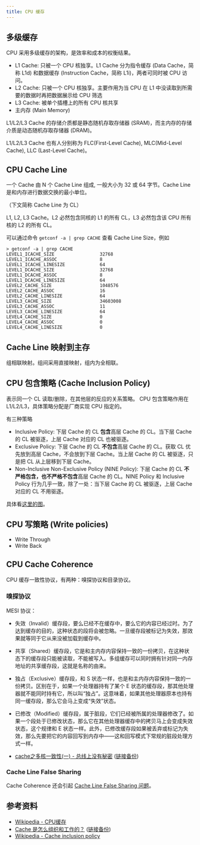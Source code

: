 ```yaml
---
title: CPU 缓存
---
```


## 多级缓存

CPU 采用多级缓存的架构，是效率和成本的权衡结果。

- L1 Cache: 只被一个 CPU 核独享。L1 Cache 分为指令缓存 (Data Cache，简称 L1d) 和数据缓存 (Instruction Cache，简称 L1i)，两者可同时被 CPU 访问。
- L2 Cache: 只被一个 CPU 核独享。主要作用为当 CPU 在 L1 中没读取到所需要的数据时再把数据展示给 CPU 筛选
- L3 Cache: 被单个插槽上的所有 CPU 核共享
- 主内存 (Main Memory)

L1/L2/L3 Cache 的存储介质都是静态随机存取存储器 (SRAM)，而主内存的存储介质是动态随机存取存储器 (DRAM)。

L1/L2/L3 Cache 也有人分别称为 FLC(First-Level Cache), MLC(Mid-Level Cache), LLC (Last-Level Cache)。

## CPU Cache Line

一个 Cache 由 N 个 Cache Line 组成, 一般大小为 32 或 64 字节。Cache Line 是和内存进行数据交换的最小单位。

（下文简称 Cache Line 为 CL）

L1, L2, L3 Cache。L2 必然包含同核的 L1 的所有 CL，L3 必然包含该 CPU 所有核的 L2 的所有 CL。

可以通过命令 `getconf -a | grep CACHE` 查看 Cache Line Size，例如

```
> getconf -a | grep CACHE
LEVEL1_ICACHE_SIZE                 32768
LEVEL1_ICACHE_ASSOC                8
LEVEL1_ICACHE_LINESIZE             64
LEVEL1_DCACHE_SIZE                 32768
LEVEL1_DCACHE_ASSOC                8
LEVEL1_DCACHE_LINESIZE             64
LEVEL2_CACHE_SIZE                  1048576
LEVEL2_CACHE_ASSOC                 16
LEVEL2_CACHE_LINESIZE              64
LEVEL3_CACHE_SIZE                  34603008
LEVEL3_CACHE_ASSOC                 11
LEVEL3_CACHE_LINESIZE              64
LEVEL4_CACHE_SIZE                  0
LEVEL4_CACHE_ASSOC                 0
LEVEL4_CACHE_LINESIZE              0
```

## Cache Line 映射到主存

组相联映射。组间采用直接映射，组内为全相联。


## CPU 包含策略 (Cache Inclusion Policy)

表示同一个 CL 读取/删除，在其他层的反应的关系策略。
CPU 包含策略作用在 L1/L2/L3，具体策略分配是厂商实现 CPU 指定的。

有三种策略

- Inclusive Policy: 下层 Cache 的 CL **包含**高层 Cache 的 CL。当下层 Cache 的 CL 被驱逐，上层 Cache 对应的 CL 也被驱逐。
- Exclusive Policy: 下层 Cache 的 CL **不包含**高层 Cache 的 CL。获取 CL 优先放到高层 Cache，不会放到下层 Cache。当上层 Cache 的 CL 被驱逐，只是把 CL 从上层移到下层 Cache。
- Non-Inclusive Non-Exclusive Policy (NINE Policy): 下层 Cache 的 CL **不严格包含，也不严格不包含**高层 Cache 的 CL。NINE Policy 和 Inclusive Policy 行为几乎一致，除了一处：当下层 Cache 的 CL 被驱逐，上层 Cache 对应的 CL 不用驱逐。

具体看[这里的图](https://www.wikiwand.com/en/Cache_inclusion_policy)。

## CPU 写策略 (Write policies)

- Write Through
- Write Back

## CPU Cache Coherence

CPU 缓存一致性协议，有两种：嗅探协议和目录协议。

### 嗅探协议

MESI 协议：

- 失效（Invalid）缓存段，要么已经不在缓存中，要么它的内容已经过时。为了达到缓存的目的，这种状态的段将会被忽略。一旦缓存段被标记为失效，那效果就等同于它从来没被加载到缓存中。
- 共享（Shared）缓存段，它是和主内存内容保持一致的一份拷贝，在这种状态下的缓存段只能被读取，不能被写入。多组缓存可以同时拥有针对同一内存地址的共享缓存段，这就是名称的由来。
- 独占（Exclusive）缓存段，和 S 状态一样，也是和主内存内容保持一致的一份拷贝。区别在于，如果一个处理器持有了某个 E 状态的缓存段，那其他处理器就不能同时持有它，所以叫“独占”。这意味着，如果其他处理器原本也持有同一缓存段，那么它会马上变成“失效”状态。
- 已修改（Modified）缓存段，属于脏段，它们已经被所属的处理器修改了。如果一个段处于已修改状态，那么它在其他处理器缓存中的拷贝马上会变成失效状态，这个规律和 E 状态一样。此外，已修改缓存段如果被丢弃或标记为失效，那么先要把它的内容回写到内存中——这和回写模式下常规的脏段处理方式一样。

- [cache之多核一致性(一) - 总线上没有秘密](https://zhuanlan.zhihu.com/p/94811032) ([链接备份](https://web.archive.org/web/20210926113028/https://zhuanlan.zhihu.com/p/94811032))

### Cache Line False Sharing

Cache Coherence 还会引起 [Cache Line False Sharing 问题](./cpu-cache-line-false-sharing.md)。

## 参考资料

- [Wikipedia - CPU缓存](https://www.wikiwand.com/zh-hans/CPU%E7%BC%93%E5%AD%98)
- [Cache 是怎么组织和工作的？](https://zhuanlan.zhihu.com/p/31859105) ([链接备份](https://web.archive.org/web/20200921100404/https://zhuanlan.zhihu.com/p/31859105))
- [Wikipedia - Cache inclusion policy](https://www.wikiwand.com/en/Cache_inclusion_policy)
